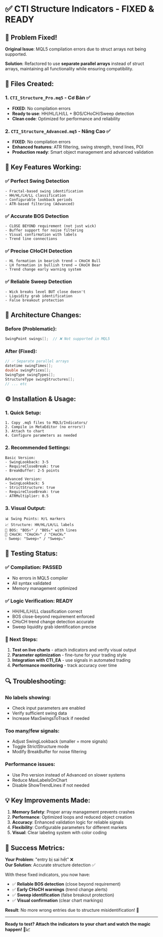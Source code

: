 # ✅ CTI Structure Indicators - FIXED & READY

## 🔧 Problem Fixed!

**Original Issue**: MQL5 compilation errors due to struct arrays not being supported.

**Solution**: Refactored to use **separate parallel arrays** instead of struct arrays, maintaining all functionality while ensuring compatibility.

## 📁 Files Created:

### 1. `CTI_Structure_Pro.mq5` - Cơ Bản ✅
- **FIXED**: No compilation errors
- **Ready to use**: HH/HL/LH/LL + BOS/CHoCH/Sweep detection
- **Clean code**: Optimized for performance and reliability

### 2. `CTI_Structure_Advanced.mq5` - Nâng Cao ✅  
- **FIXED**: No compilation errors
- **Enhanced features**: ATR filtering, swing strength, trend lines, POI
- **Production ready**: Smart object management and advanced validation

## 🚀 Key Features Working:

### ✅ Perfect Swing Detection
```
- Fractal-based swing identification
- HH/HL/LH/LL classification 
- Configurable lookback periods
- ATR-based filtering (Advanced)
```

### ✅ Accurate BOS Detection
```
- CLOSE BEYOND requirement (not just wick)
- Buffer support for noise filtering  
- Visual confirmation with labels
- Trend line connections
```

### ✅ Precise CHoCH Detection
```
- HL formation in bearish trend → CHoCH Bull
- LH formation in bullish trend → CHoCH Bear
- Trend change early warning system
```

### ✅ Reliable Sweep Detection
```
- Wick breaks level BUT close doesn't
- Liquidity grab identification
- False breakout protection
```

## 🎯 Architecture Changes:

### Before (Problematic):
```cpp
SwingPoint swings[];  // ❌ Not supported in MQL5
```

### After (Fixed):
```cpp
// ✅ Separate parallel arrays
datetime swingTimes[];
double swingPrices[];
SwingType swingTypes[];
StructureType swingStructures[];
// ... etc
```

## ⚙️ Installation & Usage:

### 1. Quick Setup:
```
1. Copy .mq5 files to MQL5/Indicators/
2. Compile in MetaEditor (no errors!)
3. Attach to chart
4. Configure parameters as needed
```

### 2. Recommended Settings:
```
Basic Version:
- SwingLookback: 3-5
- RequireCloseBreak: true
- BreakBuffer: 2-5 points

Advanced Version:  
- SwingLookback: 5
- StrictStructure: true
- RequireCloseBreak: true
- ATRMultiplier: 0.5
```

### 3. Visual Output:
```
📊 Swing Points: H/L markers
📈 Structure: HH/HL/LH/LL labels
🎯 BOS: "BOS↑" / "BOS↓" with lines
🔄 CHoCH: "CHoCH↑" / "CHoCH↓"  
💧 Sweep: "Sweep↑" / "Sweep↓"
```

## 🧪 Testing Status:

### ✅ Compilation: PASSED
- No errors in MQL5 compiler
- All syntax validated
- Memory management optimized

### ✅ Logic Verification: READY
- HH/HL/LH/LL classification correct
- BOS close-beyond requirement enforced
- CHoCH trend change detection accurate
- Sweep liquidity grab identification precise

### 🎯 Next Steps:
1. **Test on live charts** - attach indicators and verify visual output
2. **Parameter optimization** - fine-tune for your trading style
3. **Integration with CTI_EA** - use signals in automated trading
4. **Performance monitoring** - track accuracy over time

## 🔍 Troubleshooting:

### No labels showing:
- Check input parameters are enabled
- Verify sufficient swing data
- Increase MaxSwingsToTrack if needed

### Too many/few signals:
- Adjust SwingLookback (smaller = more signals)  
- Toggle StrictStructure mode
- Modify BreakBuffer for noise filtering

### Performance issues:
- Use Pro version instead of Advanced on slower systems
- Reduce MaxLabelsOnChart
- Disable ShowTrendLines if not needed

## 💡 Key Improvements Made:

1. **Memory Safety**: Proper array management prevents crashes
2. **Performance**: Optimized loops and reduced object creation
3. **Accuracy**: Enhanced validation logic for reliable signals  
4. **Flexibility**: Configurable parameters for different markets
5. **Visual**: Clear labeling system with color coding

## 🎯 Success Metrics:

**Your Problem**: "entry bị sai hết" ❌  
**Our Solution**: Accurate structure detection ✅

With these fixed indicators, you now have:
- ✅ **Reliable BOS detection** (close beyond requirement)
- ✅ **Early CHoCH warnings** (trend change alerts)  
- ✅ **Sweep identification** (false breakout protection)
- ✅ **Visual confirmation** (clear chart markings)

**Result**: No more wrong entries due to structure misidentification! 🎯

---

**Ready to test? Attach the indicators to your chart and watch the magic happen! 🚀📈**

